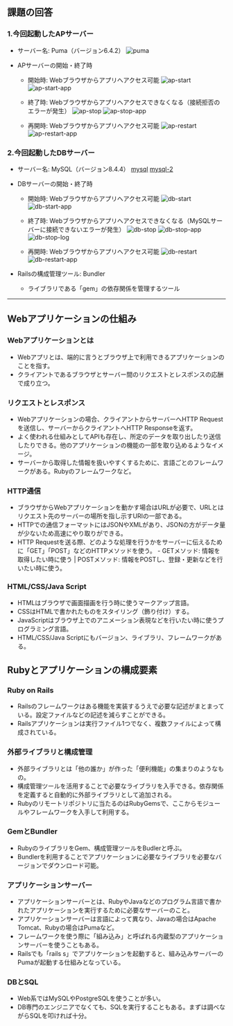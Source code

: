 ## 課題の回答

### 1.今回起動したAPサーバー
- サーバー名: Puma（バージョン6.4.2）
![puma](images/puma.png)

- APサーバーの開始・終了時
  - 開始時: Webブラウザからアプリへアクセス可能
    ![ap-start](images/1.png)
    ![ap-start-app](images/2.png)

  - 終了時: Webブラウザからアプリへアクセスできなくなる（接続拒否のエラーが発生）
    ![ap-stop](images/3.png)
    ![ap-stop-app](images/4.png)

  - 再開時: Webブラウザからアプリへアクセス可能
    ![ap-restart](images/5.png) 
    ![ap-restart-app](images/6.png)

### 2.今回起動したDBサーバー
- サーバー名: MySQL（バージョン8.4.4）
[mysql](images/mysql.png)
[mysql-2](images/mysql_2.png)

- DBサーバーの開始・終了時
  - 開始時: Webブラウザからアプリへアクセス可能
    ![db-start](images/1.png)
    ![db-start-app](images/2.png)
    
  - 終了時: Webブラウザからアプリへアクセスできなくなる（MySQLサーバーに接続できないエラーが発生）
    ![db-stop](images/7.png)
    ![db-stop-app](images/9.png)
    ![db-stop-log](images/8.png)

  - 再開時: Webブラウザからアプリへアクセス可能
    ![db-restart](images/10.png)
    ![db-restart-app](images/11.png)

- Railsの構成管理ツール: Bundler
  - ライブラリである「gem」の依存関係を管理するツール

---

## Webアプリケーションの仕組み

### Webアプリケーションとは
- Webアプリとは、端的に言うとブラウザ上で利用できるアプリケーションのことを指す。
- クライアントであるブラウザとサーバー間のリクエストとレスポンスの応酬で成り立つ。

### リクエストとレスポンス
- Webアプリケーションの場合、クライアントからサーバーへHTTP Requestを送信し、サーバーからクライアントへHTTP Responseを返す。
- よく使われる仕組みとしてAPIも存在し、所定のデータを取り出したり送信したりできる。他のアプリケーションの機能の一部を取り込めるようなイメージ。
- サーバーから取得した情報を扱いやすくするために、言語ごとのフレームワークがある。Rubyのフレームワークなど。

### HTTP通信
- ブラウザからWebアプリケーションを動かす場合はURLが必要で、URLとはリクエスト先のサーバーの場所を指し示すURIの一部である。
- HTTPでの通信フォーマットにはJSONやXMLがあり、JSONの方がデータ量が少ないため高速にやり取りができる。
- HTTP Requestを送る際、どのような処理を行うかをサーバーに伝えるために「GET」「POST」などのHTTPメソッドを使う。
        - GETメソッド: 情報を取得したい時に使う | POSTメソッド: 情報をPOSTし、登録・更新などを行いたい時に使う。

### HTML/CSS/Java Script
- HTMLはブラウザで画面描画を行う時に使うマークアップ言語。
- CSSはHTMLで書かれたものをスタイリング（飾り付け）する。
- JavaScriptはブラウザ上でのアニメーション表現などを行いたい時に使うプログラミング言語。
- HTML/CSS/Java Scriptにもバージョン、ライブラリ、フレームワークがある。


## Rubyとアプリケーションの構成要素

### Ruby on Rails
- Railsのフレームワークはある機能を実装するうえで必要な記述がまとまっている。設定ファイルなどの記述を減らすことができる。
- Railsアプリケーションは実行ファイル1つでなく、複数ファイルによって構成されている。

### 外部ライブラリと構成管理
- 外部ライブラリとは「他の誰か」が作った「便利機能」の集まりのようなもの。
- 構成管理ツールを活用することで必要なライブラリを入手できる。依存関係を定義すると自動的に外部ライブラリとして追加される。
- Rubyのリモートリポジトリに当たるのはRubyGemsで、ここからモジュールやフレームワークを入手して利用する。

### GemとBundler
- RubyのライブラリをGem、構成管理ツールをBudlerと呼ぶ。
- Bundlerを利用することでアプリケーションに必要なライブラリを必要なバージョンでダウンロード可能。

### アプリケーションサーバー
- アプリケーションサーバーとは、RubyやJavaなどのプログラム言語で書かれたアプリケーションを実行するために必要なサーバーのこと。
- アプリケーションサーバーは言語によって異なり、Javaの場合はApache Tomcat、Rubyの場合はPumaなど。
- フレームワークを使う際に「組み込み」と呼ばれる内蔵型のアプリケーションサーバーを使うこともある。
- Railsでも「rails s」でアプリケーションを起動すると、組み込みサーバーのPumaが起動する仕組みとなっている。

### DBとSQL
- Web系ではMySQLやPostgreSQLを使うことが多い。
- DB専門のエンジニアでなくても、SQLを実行することもある。まずは調べながらSQLを叩ければ十分。
